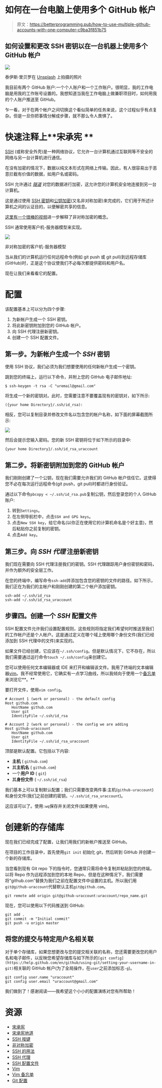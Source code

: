 # 如何在一台电脑上使用多个 GitHub 帐户

> 原文：<https://betterprogramming.pub/how-to-use-multiple-github-accounts-with-one-computer-c9ba3f851b75>

## 如何设置和更改 SSH 密钥以在一台机器上使用多个 GitHub 帐户

![](img/ce96cf3e09888aaef42c828b224539d7.png)

泰伊斯·里贝罗在 [Unsplash](https://unsplash.com?utm_source=medium&utm_medium=referral) 上拍摄的照片

我目前有两个 GitHub 账户:一个个人账户和一个工作账户。很明显，我的工作电脑是用我的工作账号设置的。我想知道当我在工作电脑上做兼职项目时，如何用我的个人账户推送至 GitHub。

乍一看，对于在两个帐户之间切换这个看似简单的任务来说，这个过程似乎有点复杂。但是一旦你把事情分解成步骤，就不那么令人畏惧了。

# 快速注释上**宋承宪 **

[SSH](https://www.ssh.com/ssh/protocol/#strong-authentication-with-ssh-keys) (或称安全外壳)是一种网络协议，它允许一台计算机通过互联网等不安全的网络与另一台计算机进行通信。

在没有加密的情况下，数据以纯文本形式在网络上传输。因此，有人很容易出于恶意拦截有价值的数据，如用户名或密码。

SSH 允许通过 [*隧道*](https://www.ssh.com/ssh/tunneling/) 对您的数据进行加密，这允许您的计算机安全地连接到另一台计算机。

这是通过使用 [SSH 密钥](https://www.ssh.com/ssh/key/)和[公钥加密](https://en.wikipedia.org/wiki/Public-key_cryptography)(又名非对称加密)来完成的，它们用于所述计算机之间的认证目的，以便解密共享的信息。

[这里有一个很棒的视频](https://www.youtube.com/watch?v=AQDCe585Lnc)进一步解释了非对称加密的概念。

SSH 通常使用客户机-服务器模型来实现。

![](img/a279754eec8c23d2bc2ef2967cb39b8a.png)

非对称加密的客户机-服务器模型

当从我们的计算机运行任何远程命令(例如 git push 或 git pull)到远程存储库(GitHub)时，正是这个协议使我们不必每次都提供密码和用户名。

现在让我们来看看它的配置。

# 配置

该配置基本上可以分为四个步骤:

1.  为新帐户生成一个 SSH 密钥。
2.  将此新密钥附加到您的 GitHub 帐户。
3.  向 SSH 代理注册新密钥。
4.  创建一个 SSH 配置文件。

## **第一步。为新帐户**生成一个 *SSH* 密钥

使用 SSH 协议，我们必须为我们想要使用的任何新帐户生成一个密钥。

跳到您的终端上，运行以下命令，并附上您的 GitHub 电子邮件地址:

```
$ ssh-keygen -t rsa -C "uremail@gmail.com" 
```

将生成一个新的密钥对。此时，您需要注意不要覆盖现有的密钥对，如下所示:

```
({your home Directory}/.ssh/id_rsa):
```

相反，您可以复制目录并修改文件名以包含您的帐户名称，如下面的屏幕截图所示:

![](img/ef6b501774217f97d6f30b2a0ac3fc1c.png)

然后会提示您输入密码。您的新 SSH 密钥将位于如下所示的目录中:

```
{your home Directory}/.ssh/id_rsa_uraccount
```

## **第二步。将新密钥附加到您的 GitHub 帐户**

我们刚刚创建了一个公钥，现在我们需要允许我们的 GitHub 帐户信任它。这使得您不必在每次运行远程命令(git push，git pull)时都进行身份验证。

通过以下命令`pbcopy < ~/.ssh/id_rsa.pub`复制公钥，然后登录您的个人 GitHub 账户:

1.  转到`Settings`。
2.  在左侧导航栏中，点击`SSH and GPG keys`。
3.  点击`New SSH key`，给它命名(以你正在使用它的计算机命名是个好主意)，然后粘贴你之前复制的密钥。
4.  点击`Add key`。

## **第三步。向 *SSH 代理*** 注册新密钥

我们现在需要向 SSH 代理注册我们的密钥。SSH 代理跟踪用户身份密钥和密码，并作为额外的安全层工作。

在您的终端中，编写命令`ssh-add`并添加包含您的密钥的文件的路径。如下所示，我们正在为我们的主帐户和刚刚创建的第二个帐户添加密钥。

```
ssh-add ~/.ssh/id_rsa
ssh-add ~/.ssh/id_rsa_uraccount
```

## **步骤四。创建一个 *SSH* 配置文件**

SSH 配置文件允许我们设置配置规则，这些规则将指定我们希望何时推送至我们的工作帐户还是个人帐户。这是通过定义在哪个域上使用哪个身份文件(我们已经添加到 SSH 代理中的文件)来实现的。

如果文件已经创建，它应该在`~/.ssh/config`。但是默认情况下，它不存在，所以我们需要通过运行命令`touch ~/.ssh/config`来创建它。

您可以使用任何文本编辑器或 IDE 来打开和编辑该文件。我用了终端的文本编辑器[vim](https://www.vim.org/)。我不经常使用它，它确实有一点学习曲线，所以我倾向于使用一个[备忘单](https://devhints.io/vim)来浏览它**。**

要打开文件，使用`vim config`。

```
# Account 1 (work or personal) - the default config
Host github.com
   HostName github.com
   User git
   IdentityFile ~/.ssh/id_rsa

# Account 2 (work or personal) - the config we are adding
Host github-uraccount   
   HostName github.com
   User git
   IdentityFile ~/.ssh/id_rsa_uraccount
```

顶部是默认配置。它包括以下内容:

*   **主机** ( `github.com`)
*   其**主机名** ( `github.com`)
*   一个**用户 ID** ( `git`)
*   其**身份文件** ( `~/.ssh/id_rsa`)

我们基本上可以复制默认配置；我们只需要改变两件事:主机(`github-uraccount`)和身份文件(我们之前创建的密钥，`~/.ssh/id_rsa_uraccount`)。

这应该可以了。使用`:wq`保存并关闭文件(如果使用 vim)。

# 创建新的存储库

现在我们已经完成了配置，让我们用我们的新帐户推送至 GitHub。

在项目的工作目录中，首先使用`git init` 初始化 git，然后转到 GitHub 并创建一个新的存储库。

当您看到现有 Git repo 下的指令时，您通常只需将命令复制并粘贴到您的终端，以将 Repo 作为远程添加到您的本地 Repo，但是在这种情况下，我们需要将“github.com”替换为我们之前在配置文件中设置的主机。所以我们用`git@github-uraccount`代替默认主机`git@github.com`。

```
git remote add origin git@github-uraccount:uraccount/repo_name.git
```

现在，您可以使用以下代码推送到 GitHub:

```
git add .
git commit -m "Initial commit"
git push -u origin master
```

## 将您的提交与特定用户名相关联

对于单个存储库，如果您想更改与您的提交相关联的名称，您还需要更改您的用户名和电子邮件，以反映您希望存储库与如下所示的`[git config](https://help.github.com/en/github/using-git/setting-your-username-in-git)`相关联的 GitHub 帐户(为了全局操作，在`user`之前添加标志`-g`)。

```
git config user.name "uraccount"
git config user.email "uraccount@gmail.com"
```

我们做到了！感谢阅读——我希望这个小小的配置演练对您有所帮助！

# 资源

*   [宋承宪](https://www.ssh.com/ssh/protocol/#typical-uses-of-the-ssh-protocol)
*   [宋承宪地道](https://www.ssh.com/ssh/tunneling/)
*   [SSH 按键](https://www.ssh.com/ssh/key/)
*   [非对称加密](https://www.youtube.com/watch?v=AQDCe585Lnc)
*   [SSH 的用法](https://www.ssh.com/ssh/protocol/#typical-uses-of-the-ssh-protocol)
*   [SSH 代理](https://www.ssh.com/ssh/agent/)
*   [SSH 配置文件](https://www.ssh.com/ssh/config/)
*   [Vim](https://www.vim.org/)
*   [Vim 备忘单](https://devhints.io/vim)
*   [Git 配置](https://help.github.com/en/github/using-git/setting-your-username-in-git)